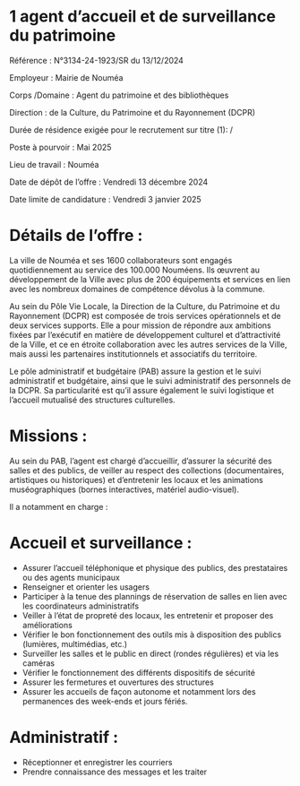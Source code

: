 # 1 agent d’accueil et de surveillance du patrimoine

Référence : N°3134-24-1923/SR du 13/12/2024

Employeur : Mairie de Nouméa

Corps /Domaine : Agent du patrimoine et des bibliothèques

Direction : de la Culture, du Patrimoine et du Rayonnement (DCPR)

Durée de résidence exigée pour le recrutement sur titre (1): /

Poste à pourvoir : Mai 2025

Lieu de travail : Nouméa

Date de dépôt de l’offre : Vendredi 13 décembre 2024

Date limite de candidature : Vendredi 3 janvier 2025

# Détails de l’offre :

La ville de Nouméa et ses 1600 collaborateurs sont engagés quotidiennement au service des 100.000 Nouméens. Ils œuvrent au développement de la Ville avec plus de 200 équipements et services en lien avec les nombreux domaines de compétence dévolus à la commune.

Au sein du Pôle Vie Locale, la Direction de la Culture, du Patrimoine et du Rayonnement (DCPR) est composée de trois services opérationnels et de deux services supports. Elle a pour mission de répondre aux ambitions fixées par l’exécutif en matière de développement culturel et d’attractivité de la Ville, et ce en étroite collaboration avec les autres services de la Ville, mais aussi les partenaires institutionnels et associatifs du territoire.

Le pôle administratif et budgétaire (PAB) assure la gestion et le suivi administratif et budgétaire, ainsi que le suivi administratif des personnels de la DCPR. Sa particularité est qu’il assure également le suivi logistique et l’accueil mutualisé des structures culturelles.

# Missions :

Au sein du PAB, l’agent est chargé d’accueillir, d’assurer la sécurité des salles et des publics, de veiller au respect des collections (documentaires, artistiques ou historiques) et d’entretenir les locaux et les animations muséographiques (bornes interactives, matériel audio-visuel).

Il a notamment en charge :

# Accueil et surveillance :

- Assurer l’accueil téléphonique et physique des publics, des prestataires ou des agents municipaux
- Renseigner et orienter les usagers
- Participer à la tenue des plannings de réservation de salles en lien avec les coordinateurs administratifs
- Veiller à l’état de propreté des locaux, les entretenir et proposer des améliorations
- Vérifier le bon fonctionnement des outils mis à disposition des publics (lumières, multimédias, etc.)
- Surveiller les salles et le public en direct (rondes régulières) et via les caméras
- Vérifier le fonctionnement des différents dispositifs de sécurité
- Assurer les fermetures et ouvertures des structures
- Assurer les accueils de façon autonome et notamment lors des permanences des week-ends et jours fériés.

# Administratif :

- Réceptionner et enregistrer les courriers
- Prendre connaissance des messages et les traiter